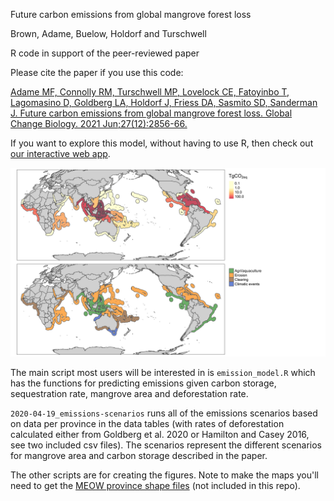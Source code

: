 Future carbon emissions from global mangrove forest loss

Brown, Adame, Buelow, Holdorf and Turschwell

R code in support of the peer-reviewed paper

Please cite the paper if you use this code:

[Adame MF, Connolly RM, Turschwell MP, Lovelock CE, Fatoyinbo T, Lagomasino D, Goldberg LA, Holdorf J, Friess DA, Sasmito SD, Sanderman J. Future carbon emissions from global mangrove forest loss. Global Change Biology. 2021 Jun;27(12):2856-66.](https://onlinelibrary.wiley.com/doi/full/10.1111/gcb.15571)

If you want to explore this model, without having to use R, then check out [our interactive web app](https://mangrove-carbon.wetlands.app/).

![](fig1AB.png)

The main script most users will be interested in is `emission_model.R` which has the functions for predicting emissions given
carbon storage, sequestration rate, mangrove area and deforestation rate.

`2020-04-19_emissions-scenarios` runs all of the emissions scenarios based on data per province in the data tables (with rates of deforestation calculated either from Goldberg et al. 2020 or Hamilton and Casey 2016, see two included csv files).
The scenarios represent the different scenarios for mangrove area and carbon storage described in the paper.

The other scripts are for creating the figures. Note to make the maps you'll need to get the [MEOW province shape files](https://data.unep-wcmc.org/datasets/38) (not included in this repo).
